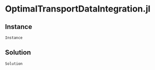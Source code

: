 # OptimalTransportDataIntegration.jl

## Instance

```@docs
Instance
```

## Solution

```@docs
Solution
```

